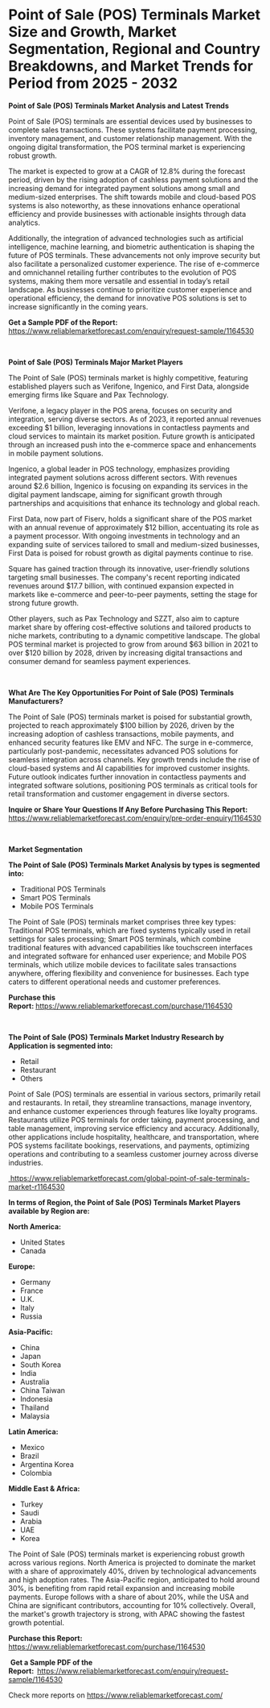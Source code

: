 <p><h1>Point of Sale (POS) Terminals Market Size and Growth, Market Segmentation, Regional and Country Breakdowns, and Market Trends for Period from 2025 -  2032</h1></p><p><strong>Point of Sale (POS) Terminals Market Analysis and Latest Trends</strong></p>
<p><p>Point of Sale (POS) terminals are essential devices used by businesses to complete sales transactions. These systems facilitate payment processing, inventory management, and customer relationship management. With the ongoing digital transformation, the POS terminal market is experiencing robust growth. </p><p>The market is expected to grow at a CAGR of 12.8% during the forecast period, driven by the rising adoption of cashless payment solutions and the increasing demand for integrated payment solutions among small and medium-sized enterprises. The shift towards mobile and cloud-based POS systems is also noteworthy, as these innovations enhance operational efficiency and provide businesses with actionable insights through data analytics.</p><p>Additionally, the integration of advanced technologies such as artificial intelligence, machine learning, and biometric authentication is shaping the future of POS terminals. These advancements not only improve security but also facilitate a personalized customer experience. The rise of e-commerce and omnichannel retailing further contributes to the evolution of POS systems, making them more versatile and essential in today’s retail landscape. As businesses continue to prioritize customer experience and operational efficiency, the demand for innovative POS solutions is set to increase significantly in the coming years.</p></p>
<p><strong>Get a Sample PDF of the Report:&nbsp;</strong> <a href="https://www.reliablemarketforecast.com/enquiry/request-sample/1164530?utm_campaign=2407&utm_medium=2&utm_source=Github&utm_content=ia&utm_term=09022025&utm_id=point-of-sale-pos-terminals">https://www.reliablemarketforecast.com/enquiry/request-sample/1164530</a></p>
<p>&nbsp;</p>
<p><strong>Point of Sale (POS) Terminals Major Market Players</strong></p>
<p><p>The Point of Sale (POS) terminals market is highly competitive, featuring established players such as Verifone, Ingenico, and First Data, alongside emerging firms like Square and Pax Technology. </p><p>Verifone, a legacy player in the POS arena, focuses on security and integration, serving diverse sectors. As of 2023, it reported annual revenues exceeding $1 billion, leveraging innovations in contactless payments and cloud services to maintain its market position. Future growth is anticipated through an increased push into the e-commerce space and enhancements in mobile payment solutions.</p><p>Ingenico, a global leader in POS technology, emphasizes providing integrated payment solutions across different sectors. With revenues around $2.6 billion, Ingenico is focusing on expanding its services in the digital payment landscape, aiming for significant growth through partnerships and acquisitions that enhance its technology and global reach.</p><p>First Data, now part of Fiserv, holds a significant share of the POS market with an annual revenue of approximately $12 billion, accentuating its role as a payment processor. With ongoing investments in technology and an expanding suite of services tailored to small and medium-sized businesses, First Data is poised for robust growth as digital payments continue to rise.</p><p>Square has gained traction through its innovative, user-friendly solutions targeting small businesses. The company's recent reporting indicated revenues around $17.7 billion, with continued expansion expected in markets like e-commerce and peer-to-peer payments, setting the stage for strong future growth.</p><p>Other players, such as Pax Technology and SZZT, also aim to capture market share by offering cost-effective solutions and tailored products to niche markets, contributing to a dynamic competitive landscape. The global POS terminal market is projected to grow from around $63 billion in 2021 to over $120 billion by 2028, driven by increasing digital transactions and consumer demand for seamless payment experiences.</p></p>
<p>&nbsp;</p>
<p><strong>What Are The Key Opportunities For Point of Sale (POS) Terminals Manufacturers?</strong></p>
<p><p>The Point of Sale (POS) terminals market is poised for substantial growth, projected to reach approximately $100 billion by 2026, driven by the increasing adoption of cashless transactions, mobile payments, and enhanced security features like EMV and NFC. The surge in e-commerce, particularly post-pandemic, necessitates advanced POS solutions for seamless integration across channels. Key growth trends include the rise of cloud-based systems and AI capabilities for improved customer insights. Future outlook indicates further innovation in contactless payments and integrated software solutions, positioning POS terminals as critical tools for retail transformation and customer engagement in diverse sectors.</p></p>
<p><strong>Inquire or Share Your Questions If Any Before Purchasing This Report:</strong> <a href="https://www.reliablemarketforecast.com/enquiry/pre-order-enquiry/1164530?utm_campaign=2407&utm_medium=2&utm_source=Github&utm_content=ia&utm_term=09022025&utm_id=point-of-sale-pos-terminals">https://www.reliablemarketforecast.com/enquiry/pre-order-enquiry/1164530</a></p>
<p>&nbsp;</p>
<p><strong>Market Segmentation</strong></p>
<p><strong>The Point of Sale (POS) Terminals Market Analysis by types is segmented into:</strong></p>
<p><ul><li>Traditional POS Terminals</li><li>Smart POS Terminals</li><li>Mobile POS Terminals</li></ul></p>
<p><p>The Point of Sale (POS) terminals market comprises three key types: Traditional POS terminals, which are fixed systems typically used in retail settings for sales processing; Smart POS terminals, which combine traditional features with advanced capabilities like touchscreen interfaces and integrated software for enhanced user experience; and Mobile POS terminals, which utilize mobile devices to facilitate sales transactions anywhere, offering flexibility and convenience for businesses. Each type caters to different operational needs and customer preferences.</p></p>
<p><strong>Purchase this Report:&nbsp;</strong><a href="https://www.reliablemarketforecast.com/purchase/1164530?utm_campaign=2407&utm_medium=2&utm_source=Github&utm_content=ia&utm_term=09022025&utm_id=point-of-sale-pos-terminals">https://www.reliablemarketforecast.com/purchase/1164530</a></p>
<p>&nbsp;</p>
<p><strong>The Point of Sale (POS) Terminals Market Industry Research by Application is segmented into:</strong></p>
<p><ul><li>Retail</li><li>Restaurant</li><li>Others</li></ul></p>
<p><p>Point of Sale (POS) terminals are essential in various sectors, primarily retail and restaurants. In retail, they streamline transactions, manage inventory, and enhance customer experiences through features like loyalty programs. Restaurants utilize POS terminals for order taking, payment processing, and table management, improving service efficiency and accuracy. Additionally, other applications include hospitality, healthcare, and transportation, where POS systems facilitate bookings, reservations, and payments, optimizing operations and contributing to a seamless customer journey across diverse industries.</p></p>
<p><a href="https://www.reliablemarketforecast.com/global-point-of-sale-terminals-market-r1164530?utm_campaign=2407&utm_medium=2&utm_source=Github&utm_content=ia&utm_term=09022025&utm_id=point-of-sale-pos-terminals">&nbsp;https://www.reliablemarketforecast.com/global-point-of-sale-terminals-market-r1164530</a></p>
<p><strong>In terms of Region, the Point of Sale (POS) Terminals Market Players available by Region are:</strong></p>
<p>
    <p> <strong> North America: </strong>
        <ul>
            <li>United States</li>
            <li>Canada</li>
        </ul>
        </p> 
    <p> <strong> Europe: </strong>
        <ul>
            <li>Germany</li>
            <li>France</li>
            <li>U.K.</li>
            <li>Italy</li>
            <li>Russia</li>
        </ul>
        </p> 
    <p> <strong> Asia-Pacific: </strong>
        <ul>
            <li>China</li>
            <li>Japan</li>
            <li>South Korea</li>
            <li>India</li>
            <li>Australia</li>
            <li>China Taiwan</li>
            <li>Indonesia</li>
            <li>Thailand</li>
            <li>Malaysia</li>
        </ul>
        </p> 
    <p> <strong> Latin America: </strong>
        <ul>
            <li>Mexico</li>
            <li>Brazil</li>
            <li>Argentina Korea</li>
            <li>Colombia</li>
        </ul>
        </p> 
    <p> <strong> Middle East & Africa: </strong>
        <ul>
            <li>Turkey</li>
            <li>Saudi</li>
            <li>Arabia</li>
            <li>UAE</li>
            <li>Korea</li>
        </ul>
    </p>
    </p>
<p><p>The Point of Sale (POS) terminals market is experiencing robust growth across various regions. North America is projected to dominate the market with a share of approximately 40%, driven by technological advancements and high adoption rates. The Asia-Pacific region, anticipated to hold around 30%, is benefiting from rapid retail expansion and increasing mobile payments. Europe follows with a share of about 20%, while the USA and China are significant contributors, accounting for 10% collectively. Overall, the market's growth trajectory is strong, with APAC showing the fastest growth potential.</p></p>
<p><strong>Purchase this Report: </strong><a href="https://www.reliablemarketforecast.com/purchase/1164530?utm_campaign=2407&utm_medium=2&utm_source=Github&utm_content=ia&utm_term=09022025&utm_id=point-of-sale-pos-terminals">https://www.reliablemarketforecast.com/purchase/1164530</a></p>
<p>&nbsp;<strong>Get a Sample PDF of the Report:&nbsp;&nbsp;</strong><a href="https://www.reliablemarketforecast.com/enquiry/request-sample/1164530?utm_campaign=2407&utm_medium=2&utm_source=Github&utm_content=ia&utm_term=09022025&utm_id=point-of-sale-pos-terminals">https://www.reliablemarketforecast.com/enquiry/request-sample/1164530</a></p>
<p><strong></strong></p>
<p>Check more reports on <a href="https://www.reliablemarketforecast.com/?utm_campaign=2407&utm_medium=2&utm_source=Github&utm_content=ia&utm_term=09022025&utm_id=point-of-sale-pos-terminals">https://www.reliablemarketforecast.com/</a></p>